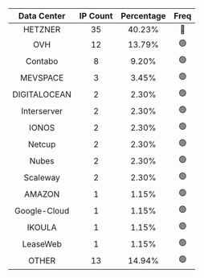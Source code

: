 | Data Center | IP Count | Percentage | Freq |
|:------------:|:--------:|:-----------:|:-----:|
| HETZNER | 35 | 40.23% | 🔴 |
| OVH | 12 | 13.79% | 🟢 |
| Contabo | 8 | 9.20% | 🟢 |
| MEVSPACE | 3 | 3.45% | 🟢 |
| DIGITALOCEAN | 2 | 2.30% | 🟢 |
| Interserver | 2 | 2.30% | 🟢 |
| IONOS | 2 | 2.30% | 🟢 |
| Netcup | 2 | 2.30% | 🟢 |
| Nubes | 2 | 2.30% | 🟢 |
| Scaleway | 2 | 2.30% | 🟢 |
| AMAZON | 1 | 1.15% | 🟢 |
| Google-Cloud | 1 | 1.15% | 🟢 |
| IKOULA | 1 | 1.15% | 🟢 |
| LeaseWeb | 1 | 1.15% | 🟢 |
| OTHER | 13 | 14.94% | 🟢 |